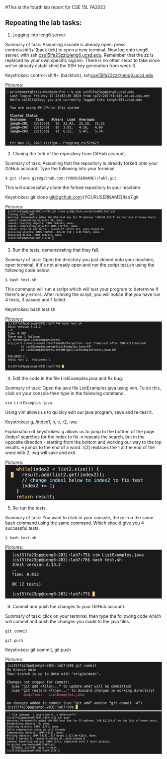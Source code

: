 #This is the fourth lab report for CSE 15L FA2023

## Repeating the lab tasks:
1. Logging into ieng6 server: 

Summary of task: Assuming vscode is already open: press control+shift+`(back tick) to open a new terminal. Now log onto ieng6 server. with ssh cse15lfa23zz@ieng6.ucsd.edu. Remember that the zz is replaced by your own specific bigram. There is no other steps to take since we've already established the SSH key generation from week 3.

Keystrokes: control+shift+`(backtick), ssh<space>cse15lfa23zz@ieng6.ucsd.edu<enter>

Pictures:
![Alt text](<images/PA4 Images/logging into ieng6.png>)

2. Cloning the fork of the repository from GitHub account.

Summary of task: Assuming that the repository is already forked onto your GitHub account. Type the following into your terminal 
```
$ git clone git@github.com:(YOURUSERNAME)/lab7.git
```
This will successfully clone the forked repository to your machine.

Keystrokes: git <space> clone <space> git@github.com:(YOURUSERNAME)/lab7.git <enter>

Pictures:
![Alt text](<images/PA4 Images/git clone repo.png>)

3. Run the tests, demonstrating that they fail.

Summary of task: Open the directory you just cloned onto your machine, open terminal, if it's not already open and run the script test.sh using the following code below.
```
$ bash test.sh 
```
This command will run a script which will test your program to determine if there's any errors. After running the script, you will notice that you have run 4 tests, 3 passed and 1 failed.

Keystrokes: bash <space> test.sh <enter>

Pictures: 
![Alt text](<images/PA4 Images/running bash script.png>)

4. Edit the code in the file ListExamples.java and fix bug. 

Summary of task: Open the java file ListExamples.java using vim. To do this, click on your console then type in the following command.
```
vim ListExamples.java
```
Using vim allows us to quickly edit our java program, save and re-test it.

Keystrokes: <shift> g, /index1, <shift> n, e, r2, :wq <enter>

Explaination of keystrokes: 
<shift> g allows us to jump to the bottom of the page.
/index1 searches for the index to fix.
<shift> n repeats the search, but in the opposite direction - starting from the bottom and working our way to the top results.
e jumps to the end of a word.
r[2] replaces the 1 at the end of the word with 2.
:wq <enter> will save and exit.

Pictures:
![Alt text](<images/PA4 Images/edit java file using vim.png>)

5. Re-run the tests.

Summary of task: You want to click in your console, the re-run the same bash command using the same command. Which should give you 4 successful tests.
```
$ bash test.sh
```

Pictures:
![Alt text](<images/PA4 Images/running bash script again.png>)

6. Commit and push the changes to your GitHub account.

Summary of task: click on your terminal, then type the following code which will commit and push the changes you made to the java files.
```
git commit
```
```
git push
```
Keystrokes: git <space> commit, git <space> push

Pictures: 
![Alt text](<images/PA4 Images/git commit.png>)
![Alt text](<images/PA4 Images/git push.png>)